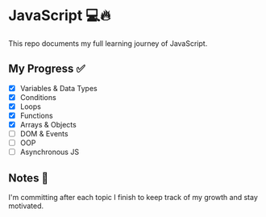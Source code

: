 # JavaScript  💻🔥

This repo documents my full learning journey of JavaScript.

## My Progress ✅
- [X] Variables & Data Types
- [X] Conditions
- [X] Loops
- [X] Functions
- [X] Arrays & Objects
- [ ] DOM & Events
- [ ] OOP
- [ ] Asynchronous JS

## Notes 🧠
I'm committing after each topic I finish to keep track of my growth and stay motivated.
